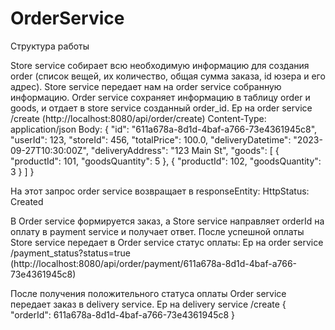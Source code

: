 # OrderService
Структура работы

Store service собирает всю необходимую информацию для создания order (список вещей, их количество, общая сумма заказа, id юзера и его адрес).
Store service передает нам на order service собранную информацию.
Order service сохраняет информацию в таблицу order и  goods, и отдает в store service созданный order_id.
Ep на order service /create
 (http://localhost:8080/api/order/create)
Content-Type: application/json
        Body:
{
    "id": "611a678a-8d1d-4baf-a766-73e4361945c8",
    "userId": 123,
    "storeId": 456,
    "totalPrice": 100.0,
    "deliveryDatetime": "2023-09-27T10:30:00Z",
    "deliveryAddress": "123 Main St",
    "goods": [
        {
            "productId": 101,
            "goodsQuantity": 5
        },
        {
            "productId": 102,
            "goodsQuantity": 3
        }
    ]
}

На этот запрос order service возвращает в responseEntity:
HttpStatus: Created

В Order service формируется заказ, а Store service направляет orderId на оплату в payment service и получает ответ.
После успешной оплаты Store service передает в Order service статус оплаты:
        Ep на order service /payment_status?status=true
        (http://localhost:8080/api/order/payment/611a678a-8d1d-4baf-a766-73e4361945c8)

После получения положительного статуса оплаты Order service передает заказ в delivery service.
        Ep на delivery service /create
{
    "orderId": 611a678a-8d1d-4baf-a766-73e4361945c8
}
